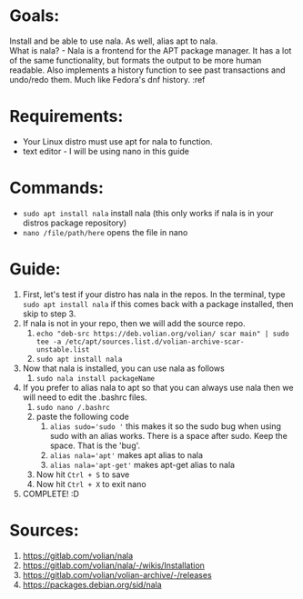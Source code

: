 # Goals:
Install and be able to use nala.  As well, alias apt to nala.  
What is nala? - Nala is a frontend for the APT package manager. It has a lot of the same functionality, but formats the output to be more human readable. Also implements a history function to see past transactions and undo/redo them. Much like Fedora's dnf history. :ref


# Requirements:
* Your Linux distro must use apt for nala to function.
* text editor - I will be using nano in this guide


# Commands:
* `sudo apt install nala` install nala (this only works if nala is in your distros package repository)
* `nano /file/path/here` opens the file in nano

# Guide:
1. First, let's test if your distro has nala in the repos.  In the terminal, type `sudo apt install nala` if this comes back with a package installed, then skip to step 3.
2. If nala is not in your repo, then we will add the source repo.
    1. `echo "deb-src https://deb.volian.org/volian/ scar main" | sudo tee -a /etc/apt/sources.list.d/volian-archive-scar-unstable.list`
    2. `sudo apt install nala`
3. Now that nala is installed, you can use nala as follows
    1. `sudo nala install packageName`
4. If you prefer to alias nala to apt so that you can always use nala then we will need to edit the .bashrc files.
    1. `sudo nano /.bashrc`
    2. paste the following code
        1. `alias sudo='sudo '` this makes it so the sudo bug when using sudo with an alias works. There is a space after sudo.  Keep the space.  That is the 'bug'.
        2. `alias nala='apt'` makes apt alias to nala
        3. `alias nala='apt-get'` makes apt-get alias to nala
    3. Now hit `Ctrl + S` to save
    4. Now hit `Ctrl + X` to exit nano
5. COMPLETE! :D

# Sources:
1. https://gitlab.com/volian/nala
2. https://gitlab.com/volian/nala/-/wikis/Installation
3. https://gitlab.com/volian/volian-archive/-/releases
4. https://packages.debian.org/sid/nala
